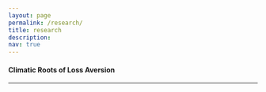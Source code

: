 ```yaml
---
layout: page
permalink: /research/
title: research
description: 
nav: true
---
```




#### Climatic Roots of Loss Aversion
***
